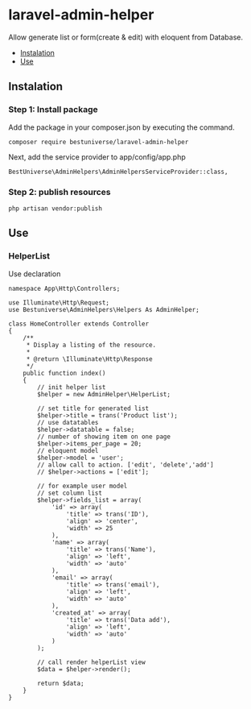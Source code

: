 # laravel-admin-helper
Allow generate list or form(create & edit) with eloquent from Database.

* [Instalation](#instalation)
* [Use](#use)

## Instalation
### Step 1: Install package
Add the package in your composer.json by executing the command.

```
composer require bestuniverse/laravel-admin-helper
```

Next, add the service provider to app/config/app.php

```
BestUniverse\AdminHelpers\AdminHelpersServiceProvider::class,
```

### Step 2: publish resources
```
php artisan vendor:publish
```

## Use
### HelperList
Use declaration
```
namespace App\Http\Controllers;

use Illuminate\Http\Request;
use Bestuniverse\AdminHelpers\Helpers As AdminHelper;

```
```
class HomeController extends Controller
{
	/**
	 * Display a listing of the resource.
	 *
	 * @return \Illuminate\Http\Response
	 */
	public function index()
	{
		// init helper list
		$helper = new AdminHelper\HelperList;
				
		// set title for generated list
		$helper->title = trans('Product list');
		// use datatables
		$helper->datatable = false;
		// number of showing item on one page
		$helper->items_per_page = 20;
		// eloquent model
		$helper->model = 'user';
		// allow call to action. ['edit', 'delete','add']
		// $helper->actions = ['edit'];
				
		// for example user model
		// set column list
		$helper->fields_list = array(
			'id' => array(
				'title' => trans('ID'),
				'align' => 'center',
				'width' => 25
			),
			'name' => array(
				'title' => trans('Name'),
				'align' => 'left',
				'width' => 'auto'
			),
			'email' => array(
				'title' => trans('email'),
				'align' => 'left',
				'width' => 'auto'
			),
			'created_at' => array(
				'title' => trans('Data add'),
				'align' => 'left',
				'width' => 'auto'
			)
		);
				
		// call render helperList view
		$data = $helper->render();
				
		return $data;
	}
}

```